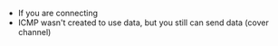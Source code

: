 * If you are connecting 
* ICMP wasn't created to use data, but you still can send data (cover channel)